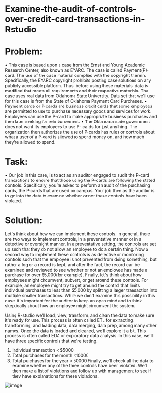 # Examine-the-audit-of-controls-over-credit-card-transactions-in-Rstudio

# Problem: 
•	This case is based upon a case from the Ernst and Young Academic Research Center, also known as EYARC. The case is called Payment(P)-card. The use of the case material complies with the copyright therein. Specifically, the EYARC copyright prohibits posting case solutions on any publicly accessible platform. Thus, before using these materials, data is modified that meets all requirements and their respective materials. The case uses real data from Oklahoma State University. Data set that we'll use for this case is from the State of Oklahoma Payment Card Purchases. 
•	Payment cards or P-cards are business credit cards that some employees are permitted to use to purchase necessary goods and services for work. Employees can use the P-card to make appropriate business purchases and then later seeking for reimbursement. 
•	The Oklahoma state government does not want its employees to use P- cards for just anything. The organization then authorizes the use of P-cards has rules or controls about what a user of a P-card is allowed to spend money on, and how much they're allowed to spend. 

# Task: 
•	Our job in this case, is to act as an auditor engaged to audit the P-card transactions to ensure that those using the P-cards are following the stated controls. Specifically, you’re asked to perform an audit of the purchasing cards, the P-cards that are used on campus. Your job then as the auditor is to go into the data to examine whether or not these controls have been violated. 

# Solution: 

Let's think about how we can implement these controls. In general, there are two ways to implement controls, in a preventative manner or in a detective or oversight manner. In a preventative setting, the controls are set up such that they do not allow an employee to do a certain thing. Now a second way to implement these controls is as detective or monitoring controls such that the employee is not prevented from doing something, but rather a log or a record is kept, and after the fact, the record can be examined and reviewed to see whether or not an employee has made a purchase for over $5,000(for example). 
Finally, let's think about how employees might circumvent, subvert, or get around these controls. For example, an employee might try to get around the control that limits individual purchases to less than $5,000 by splitting a larger transaction into multiple smaller transactions. While we don't examine this possibility in this case, it's important for the auditor to keep an open mind and to think skeptically about how an employee might circumvent the system.

Using R-studio we'll load, view, transform, and clean the data to make sure it's ready for use. This process is often called ETL for extracting, transforming, and loading data, data merging, data prep, among many other names. 
Once the data is loaded and cleaned, we'll explore it a bit. This process is often called EDA or exploratory data analysis. In this case, we'll have three specific controls that we're testing. 
1.	Individual transaction < $5000
2.	Total purchases for the month <10000
3.	Total purchases for the year < 50000
Finally, we'll check all the data to examine whether any of the three controls have been violated. We'll then make a list of violations and follow up with management to see if they have explanations for these violations. 

![image](https://user-images.githubusercontent.com/50633864/147260176-43ea97c4-c0c4-4713-95c9-829de7f10850.png)
